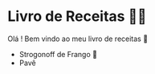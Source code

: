 # Livro de Receitas :man_cook:



Olá ! Bem vindo ao meu livro de receitas :wave:

- Strogonoff de Frango :chicken:
- Pavê

